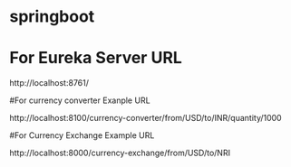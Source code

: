 # springboot

# For Eureka Server URL

http://localhost:8761/

#For currency converter Exanple URL

http://localhost:8100/currency-converter/from/USD/to/INR/quantity/1000

#For Currency Exchange Example URL

http://localhost:8000/currency-exchange/from/USD/to/NRI
